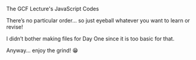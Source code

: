The GCF Lecture's JavaScript Codes

There’s no particular order… so just eyeball whatever you want to learn or revise!

I didn’t bother making files for Day One since it is too basic for that.

Anyway... enjoy the grind! 😁
